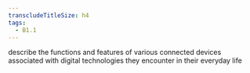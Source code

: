 ```yaml
---
transcludeTitleSize: h4
tags:
  - B1.1
---
```

describe the functions and features of various connected devices associated with digital technologies they encounter in their everyday life